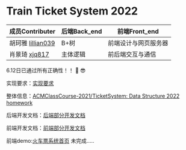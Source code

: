 # Train Ticket System 2022

| 成员Contributer                                    | 后端Back_end | 前端Front_end        |
| -------------------------------------------------- | ------------ | -------------------- |
| 胡珂雅 [lillian039](https://github.com/lillian039) | B+树         | 前端设计与网页服务器 |
| 肖景琦 [xjq817](https://github.com/xjq817)         | 主体逻辑     | 前后端交互与通信     |

6.12日已通过所有正确性！！ :train2: :sunglasses:

实现要求：[实现要求](https://github.com/lillian039/TrainTicketSystem2022/blob/main/back_end/实现要求.md)

整体信息：[ACMClassCourse-2021/TicketSystem: Data Structure 2022 homework](https://github.com/ACMClassCourse-2021/TicketSystem)

后端开发文档：[后端部分开发文档](https://github.com/lillian039/TrainTicketSystem2022/blob/main/back_end_normal/火车票开发文档.md)

前端开发文档：[前端部分开发文档](https://github.com/lillian039/TrainTicketSystem2022/blob/main/front_end/前端部分开发文档.md)

前端demo:[火车票系统首页](http://81.68.199.253/) 未完成.....

